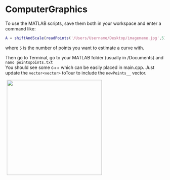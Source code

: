 # ComputerGraphics


To use the MATLAB scripts, save them both in your workspace and enter a command like:  
```MATLAB
A = shiftAndScale(readPoints('/Users/Username/Desktop/imagename.jpg',5))  
```
where ```5``` is the number of points you want to estimate a curve with.  
  
Then go to Terminal, go to your MATLAB folder (usually in /Documents) and ```nano pointspoints.txt```   
You should see some c++ which can be easily placed in main.cpp. Just update the ```vector<vector>``` toTour to include the ```newPoints__``` vector. 

<img src="https://www.iaspaper.net/wp-content/uploads/2017/01/Mahatma-Gandhi-2.jpg" width="300" hspace="5">
